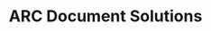 ---
title: "ARC Document Solutions"
url: /colorado-springs/arc-document-solutions/
shop: Kopieren
---